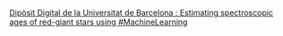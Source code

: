 [Dipòsit Digital de la Universitat de Barcelona : Estimating spectroscopic ages of red-giant stars using #MachineLearning](https://qi.tc/qi/111708)